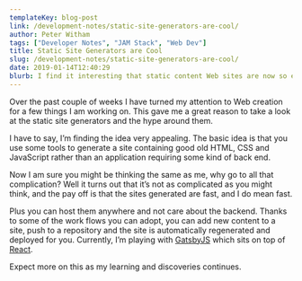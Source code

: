 ```yaml
---
templateKey: blog-post
link: /development-notes/static-site-generators-are-cool/
author: Peter Witham
tags: ["Developer Notes", "JAM Stack", "Web Dev"]
title: Static Site Generators are Cool
slug: /development-notes/static-site-generators-are-cool/
date: 2019-01-14T12:40:29
blurb: I find it interesting that static content Web sites are now so easy to generate from dynamic data.
---
```


Over the past couple of weeks I have turned my attention to Web creation for a few things I am working on. This gave me a great reason to take a look at the static site generators and the hype around them.

I have to say, I’m finding the idea very appealing. The basic idea is that you use some tools to generate a site containing good old HTML, CSS and JavaScript rather than an application requiring some kind of back end.

Now I am sure you might be thinking the same as me, why go to all that complication? Well it turns out that it’s not as complicated as you might think, and the pay off is that the sites generated are fast, and I do mean fast.

Plus you can host them anywhere and not care about the backend. Thanks to some of the work flows you can adopt, you can add new content to a site, push to a repository and the site is automatically regenerated and deployed for you. Currently, I’m playing with [GatsbyJS](https://www.gatsbyjs.org) which sits on top of [React](https://reactjs.org).

Expect more on this as my learning and discoveries continues.
